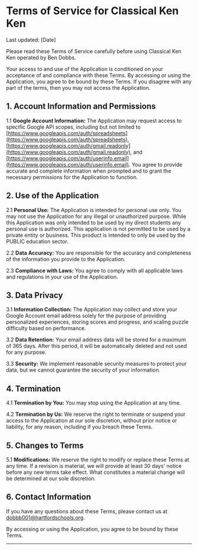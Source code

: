# Terms of Service for Classical Ken Ken

Last updated: [Date]

Please read these Terms of Service carefully before using Classical Ken Ken operated by Ben Dobbs.

Your access to and use of the Application is conditioned on your acceptance of and compliance with these Terms. By accessing or using the Application, you agree to be bound by these Terms. If you disagree with any part of the terms, then you may not access the Application.

## 1. Account Information and Permissions

1.1 **Google Account Information:** The Application may request access to specific Google API scopes, including but not limited to [https://www.googleapis.com/auth/spreadsheets](https://www.googleapis.com/auth/spreadsheets), [https://www.googleapis.com/auth/gmail.readonly](https://www.googleapis.com/auth/gmail.readonly), and [https://www.googleapis.com/auth/userinfo.email](https://www.googleapis.com/auth/userinfo.email). You agree to provide accurate and complete information when prompted and to grant the necessary permissions for the Application to function.

## 2. Use of the Application

2.1 **Personal Use:** The Application is intended for personal use only. You may not use the Application for any illegal or unauthorized purpose. While this Application was only intended to be used by my direct students any personal use is authorized. This application is not permitted to be used by a private entity or business. This product is intended to only be used by the PUBLIC education sector. 

2.2 **Data Accuracy:** You are responsible for the accuracy and completeness of the information you provide to the Application. 

2.3 **Compliance with Laws:** You agree to comply with all applicable laws and regulations in your use of the Application.

## 3. Data Privacy

3.1 **Information Collection:** The Application may collect and store your Google Account email address solely for the purpose of providing personalized experiences, storing scores and progress, and scaling puzzle difficulty based on performance.

3.2 **Data Retention:** Your email address data will be stored for a maximum of 365 days. After this period, it will be automatically deleted and not used for any purpose.

3.3 **Security:** We implement reasonable security measures to protect your data, but we cannot guarantee the security of your information.

## 4. Termination

4.1 **Termination by You:** You may stop using the Application at any time.

4.2 **Termination by Us:** We reserve the right to terminate or suspend your access to the Application at our sole discretion, without prior notice or liability, for any reason, including if you breach these Terms.

## 5. Changes to Terms

5.1 **Modifications:** We reserve the right to modify or replace these Terms at any time. If a revision is material, we will provide at least 30 days' notice before any new terms take effect. What constitutes a material change will be determined at our sole discretion.

## 6. Contact Information

If you have any questions about these Terms, please contact us at dobbb001@hartfordschools.org.

By accessing or using the Application, you agree to be bound by these Terms.

---
